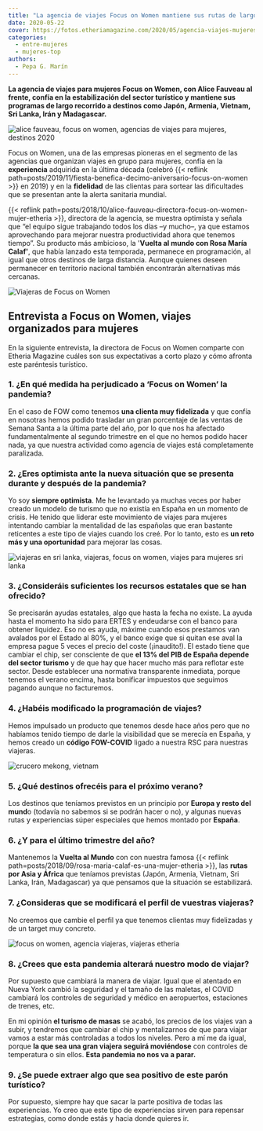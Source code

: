 ```yaml
---
title: "La agencia de viajes Focus on Women mantiene sus rutas de largo recorrido en 2020"
date: 2020-05-22
cover: https://fotos.etheriamagazine.com/2020/05/agencia-viajes-mujeres-fow.jpg
categories: 
  - entre-mujeres
  - mujeres-top
authors: 
  - Pepa G. Marín
---
```


**La agencia de viajes para mujeres Focus on Women, con Alice Fauveau al frente, confía 
en la estabilización del sector turístico y mantiene sus programas de largo recorrido a 
destinos como Japón, Armenia, Vietnam, Sri Lanka, Irán y Madagascar.** 

![alice fauveau, focus on women, agencias de viajes para mujeres, destinos 2020](https://fotos.etheriamagazine.com/2020/05/Alice-Fauveau-agencia-mujeres-fow.jpg "Alice Fauveau, directora de Focus on Women.")

Focus on Women, una de las empresas pioneras en el segmento de las agencias que 
organizan viajes en grupo para mujeres, confía en la **experiencia** adquirida en la 
última década (celebró {{< reflink 
path=posts/2019/11/fiesta-benefica-decimo-aniversario-focus-on-women >}} en 2019) y en 
la **fidelidad** de las clientas para sortear las dificultades que se presentan ante la 
alerta sanitaria mundial. 

{{< reflink path=posts/2018/10/alice-fauveau-directora-focus-on-women-mujer-etheria >}}, 
directora de la agencia, se muestra optimista y señala que “el equipo sigue trabajando 
todos los días –y mucho–, ya que estamos aprovechando para mejorar nuestra productividad 
ahora que tenemos tiempo”. Su producto más ambicioso, la '**Vuelta al mundo con Rosa 
María Calaf'**, que había lanzado esta temporada, permanece en programación, al igual 
que otros destinos de larga distancia. Aunque quienes deseen permanecer en territorio 
nacional también encontrarán alternativas más cercanas. 

![Viajeras de Focus on Women](https://fotos.etheriamagazine.com/2020/05/agencia-viajes-mujeres-fow.jpg "Viajeras de Focus on Women.")

## Entrevista a Focus on Women, viajes organizados para mujeres

En la siguiente entrevista, la directora de Focus on Women comparte con Etheria Magazine 
cuáles son sus expectativas a corto plazo y cómo afronta este paréntesis turístico. 

### 1\. ¿En qué medida ha perjudicado a ‘Focus on Women’ la pandemia?

En el caso de FOW como tenemos **una clienta muy fidelizada** y que confía en nosotras 
hemos podido trasladar un gran porcentaje de las ventas de Semana Santa a la última 
parte del año, por lo que nos ha afectado fundamentalmente al segundo trimestre en el 
que no hemos podido hacer nada, ya que nuestra actividad como agencia de viajes está 
completamente paralizada. 

### 2\. ¿Eres optimista ante la nueva situación que se presenta durante y después de la pandemia?

Yo soy **siempre optimista**. Me he levantado ya muchas veces por haber creado un modelo 
de turismo que no existía en España en un momento de crisis. He tenido que liderar este 
movimiento de viajes para mujeres intentando cambiar la mentalidad de las españolas que 
eran bastante reticentes a este tipo de viajes cuando los creé. Por lo tanto, esto es 
**un reto más y una oportunidad** para mejorar las cosas. 

![viajeras en sri lanka, viajeras, focus on women, viajes para mujeres sri lanka](https://fotos.etheriamagazine.com/2020/05/FOW-Sri-Lanka.jpg "Grupo de viajeras en Sri Lanka. © Focus on Women")

### 3\. ¿Consideráis suficientes los recursos estatales que se han ofrecido?

Se precisarán ayudas estatales, algo que hasta la fecha no existe. La ayuda hasta el 
momento ha sido para ERTES y endeudarse con el banco para obtener liquidez. Eso no es 
ayuda, máxime cuando esos prestamos van avalados por el Estado al 80%, y el banco exige 
que si quitan ese aval la empresa pague 5 veces el precio del coste (¡inaudito!). El 
estado tiene que cambiar el chip, ser consciente de que **el 13% del PIB de España 
depende del sector turismo** y de que hay que hacer mucho más para reflotar este sector. 
Desde establecer una normativa transparente inmediata, porque tenemos el verano encima, 
hasta bonificar impuestos que seguimos pagando aunque no facturemos. 

### 4\. ¿Habéis modificado la programación de viajes?

Hemos impulsado un producto que tenemos desde hace años pero que no habíamos tenido 
tiempo de darle la visibilidad que se merecía en España, y hemos creado un **código 
FOW-COVID** ligado a nuestra RSC para nuestras viajeras. 

![crucero mekong, vietnam](https://fotos.etheriamagazine.com/2019/09/paisaje-rio-vietnam.jpg "Paisaje fluvial en Vietnam. ©PB")

### 5\. ¿Qué destinos ofrecéis para el próximo verano?

Los destinos que teníamos previstos en un principio por **Europa y resto del mund**o 
(todavía no sabemos si se podrán hacer o no), y algunas nuevas rutas y experiencias 
súper especiales que hemos montado por **España**. 

### 6\. ¿Y para el último trimestre del año?

Mantenemos la **Vuelta al Mundo** con con nuestra famosa {{< reflink 
path=posts/2018/09/rosa-maria-calaf-es-una-mujer-etheria >}}, las **rutas por Asia y 
África** que teníamos previstas (Japón, Armenia, Vietnam, Sri Lanka, Irán, Madagascar) 
ya que pensamos que la situación se estabilizará. 

### 7\. ¿Consideras que se modificará el perfil de vuestras viajeras?

No creemos que cambie el perfil ya que tenemos clientas muy fidelizadas y de un target 
muy concreto. 

![focus on women, agencia viajeras, viajeras etheria](https://fotos.etheriamagazine.com/2020/05/fow-viajes-mujeres.jpg "Grupo de viajeras de Focus on Women.")

### 8\. ¿Crees que esta pandemia alterará nuestro modo de viajar?

Por supuesto que cambiará la manera de viajar. Igual que el atentado en Nueva York 
cambió la seguridad y el tamaño de las maletas, el COVID cambiará los controles de 
seguridad y médico en aeropuertos, estaciones de trenes, etc. 

En mi opinión **el turismo de masas** se acabó, los precios de los viajes van a subir, y 
tendremos que cambiar el chip y mentalizarnos de que para viajar vamos a estar más 
controladas a todos los niveles. Pero a mí me da igual, porque **la que sea una gran 
viajera seguirá moviéndose** con controles de temperatura o sin ellos. **Esta pandemia 
no nos va a parar.** 

### 9\. ¿Se puede extraer algo que sea positivo de este parón turístico?

Por supuesto, siempre hay que sacar la parte positiva de todas las experiencias. Yo creo 
que este tipo de experiencias sirven para repensar estrategias, como donde estás y hacia 
donde quieres ir.
